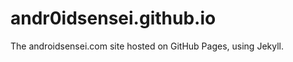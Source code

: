 andr0idsensei.github.io
=======================
The androidsensei.com site hosted on GitHub Pages, using Jekyll.
